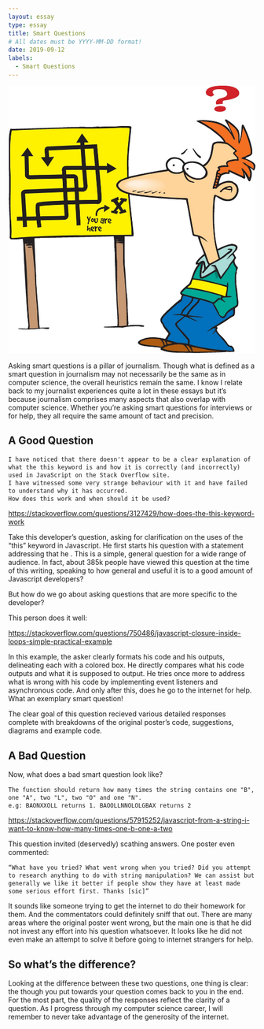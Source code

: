 ```yaml
---
layout: essay
type: essay
title: Smart Questions
# All dates must be YYYY-MM-DD format!
date: 2019-09-12
labels:
  - Smart Questions
---
```

<img class="ui medium left floated image" src="../images/Confused-Student-Clipart.jpg">

Asking smart questions is a pillar of journalism. Though what is defined as a smart question in journalism may not necessarily be the same as in computer science, the overall heuristics remain the same. I know I relate back to my journalist experiences quite a lot in these essays but it’s because journalism comprises many aspects that also overlap with computer science. Whether you’re asking smart questions for interviews or for help, they all require the same amount of tact and precision.

## A Good Question
```
I have noticed that there doesn't appear to be a clear explanation of what the this keyword is and how it is correctly (and incorrectly) used in JavaScript on the Stack Overflow site.
I have witnessed some very strange behaviour with it and have failed to understand why it has occurred.
How does this work and when should it be used?
```
https://stackoverflow.com/questions/3127429/how-does-the-this-keyword-work

Take this developer’s question, asking for clarification on the uses of the “this” keyword in Javascript. He first starts his question with a statement addressing that he . This is a simple, general question for a wide range of audience. In fact, about 385k people have viewed this question at the time of this writing, speaking to how general and useful it is to a good amount of Javascript developers?

But how do we go about asking questions that are more specific to the developer?

This person does it well: 

https://stackoverflow.com/questions/750486/javascript-closure-inside-loops-simple-practical-example

In this example, the asker clearly formats his code and his outputs, delineating each with a colored box. He directly compares what his code outputs and what it is supposed to output. He tries once more to address what is wrong with his code by implementing event listeners and asynchronous code. And only after this, does he go to the internet for help. What an exemplary smart question!

The clear goal of this question recieved various detailed responses complete with breakdowns of the original poster’s code, suggestions, diagrams and example code.

## A Bad Question

Now, what does a bad smart question look like?
```
The function should return how many times the string contains one "B", one "A", two "L", two "O" and one "N".
e.g: BAONXXOLL returns 1. BAOOLLNNOLOLGBAX returns 2
```
https://stackoverflow.com/questions/57915252/javascript-from-a-string-i-want-to-know-how-many-times-one-b-one-a-two

This question invited (deservedly) scathing answers. One poster even commented:
```
“What have you tried? What went wrong when you tried? Did you attempt to research anything to do with string manipulation? We can assist but generally we like it better if people show they have at least made some serious effort first. Thanks [sic]”
```
It sounds like someone trying to get the internet to do their homework for them. And the commentators could definitely sniff that out. There are many areas where the original poster went wrong, but the main one is that he did not invest any effort into his question whatsoever. It looks like he did not even make an attempt to solve it before going to internet strangers for help. 

## So what’s the difference?

Looking at the difference between these two questions, one thing is clear: the though you put towards your question comes back to you in the end. For the most part, the quality of the responses reflect the clarity of a question. As I progress through my computer science career, I will remember to never take advantage of the generosity of the internet. 
